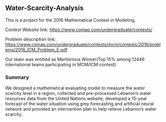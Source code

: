 ## Water-Scarcity-Analysis
This is a project for the 2016 Mathematical Contest in Modeling. 

Contest Website link: https://www.comap.com/undergraduate/contests/

Problem description link: https://www.comap.com/undergraduate/contests/mcm/contests/2016/problems/2016_ICM_Problem_E.pdf

Our team was entitled as Meritorious Winner(Top 15% among 12446 international teams participating in MCM/ICM contest)

### Summary
We designed a mathematical evaluating model to measure the water scarcity level in a region, collected and pre-processed Lebanon’s water resources data from the United Nations website, developed a 15-year forecast of the water situation using grey forecasting and artificial neural network and provided an intervention plan to help relieve Lebanon’s water scarcity.

